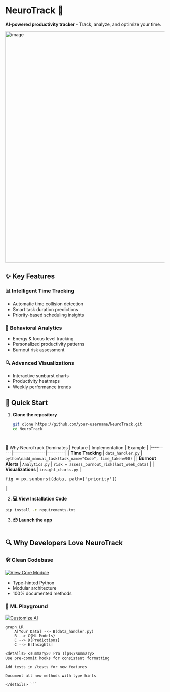 # NeuroTrack 🧠
**AI-powered productivity tracker** - Track, analyze, and optimize your time.

<img width="1735" height="731" alt="image" src="https://github.com/user-attachments/assets/6dd72d0c-e4e1-4dc6-9ca2-3341086d9664" />

## ✨ Key Features

### 📊 Intelligent Time Tracking

- Automatic time collision detection
- Smart task duration predictions
- Priority-based scheduling insights

### 🧠 Behavioral Analytics
- Energy & focus level tracking
- Personalized productivity patterns
- Burnout risk assessment

### 🔍 Advanced Visualizations
- Interactive sunburst charts
- Productivity heatmaps
- Weekly performance trends

## 🚀 Quick Start

1. **Clone the repository**
   ```bash
   git clone https://github.com/your-username/NeuroTrack.git
   cd NeuroTrack
  



🌟 Why NeuroTrack Dominates
|	 Feature | Implementation | Example |
|---------|----------------|---------|
| **Time Tracking** | `data_handler.py` | ```python\nadd_manual_task(task_name="Code", time_taken=90)``` |
| **Burnout Alerts** | `Analytics.py` | `risk = assess_burnout_risk(last_week_data)` |
| **Visualizations** | `insight_charts.py` | <pre>fig = px.sunburst(data, path=['priority'])</pre> |



2. **💻 View Installation Code**

```bash
pip install -r requirements.txt
```

3. **📦 Launch the app**
```streamlit run app.py
```
## 🔍 Why Developers Love NeuroTrack

### 🛠️ **Clean Codebase**
[![View Core Module](https://img.shields.io/badge/📦_data__handler.py-Click_to_Explore-blue?logo=github)](https://github.com/YOUR_GITHUB_USERNAME/NeuroTrack/blob/main/data_handler.py)
- Type-hinted Python
- Modular architecture
- 100% documented methods

### 🤖 **ML Playground**
[![Customize AI](https://img.shields.io/badge/🧠_ml__models.py-Add_Your_Model-purple?logo=scikit-learn)](https://github.com/YOUR_GITHUB_USERNAME/NeuroTrack/blob/main/ml_models.py)
```mermaid
graph LR
    A[Your Data] --> B(data_handler.py)
    B --> C{ML Models}
    C --> D[Predictions]
    C --> E[Insights]

<details> <summary>💡 Pro Tips</summary>
Use pre-commit hooks for consistent formatting

Add tests in /tests for new features

Document all new methods with type hints

</details> ```

